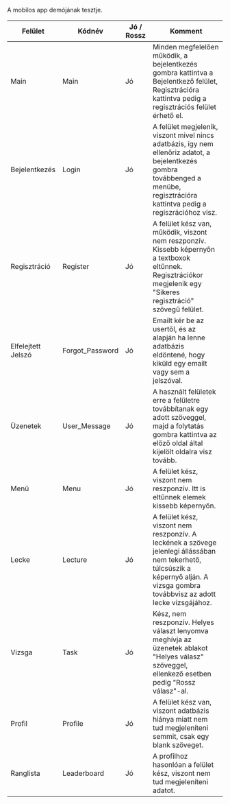 A mobilos app demójának tesztje.

Felület | Kódnév | Jó / Rossz | Komment
--- | --- | --- | ---
Main | Main | Jó | Minden megfelelően működik, a bejelentkezés gombra kattintva a Bejelentkező felület, Regisztrációra kattintva pedig a regisztrációs felület érhető el.
Bejelentkezés | Login | Jó | A felület megjelenik, viszont mivel nincs adatbázis, így nem ellenőriz adatot, a bejelentkezés gombra továbbenged a menübe, regisztrációra kattintva pedig a regiszrációhoz visz.
Regisztráció | Register | Jó | A felület kész van, működik, viszont nem reszponzív. Kissebb képernyőn a textboxok eltűnnek. Regisztrációkor megjelenik egy "Sikeres regisztráció" szövegű felület.
Elfelejtett Jelszó | Forgot_Password | Jó | Emailt kér be az usertől, és az alapján ha lenne adatbázis eldöntené, hogy kiküld egy emailt vagy sem a jelszóval.
Üzenetek | User_Message | Jó | A használt felületek erre a felületre továbbítanak egy adott szöveggel, majd a folytatás gombra kattintva az előző oldal által kijelölt oldalra visz tovább.
Menü | Menu | Jó | A felület kész, viszont nem reszponzív. Itt is eltűnnek elemek kissebb képernyőn.
Lecke | Lecture | Jó | A felület kész, viszont nem reszponzív. A leckének a szövege jelenlegi állássában nem tekerhető, túlcsúszik a képernyő alján. A vizsga gombra továbbvisz az adott lecke vizsgájához.
Vizsga | Task | Jó | Kész, nem reszponzív. Helyes választ lenyomva meghívja az üzenetek ablakot "Helyes válasz" szöveggel, ellenkező esetben pedig "Rossz válasz"-al.
Profil | Profile | Jó | A felület kész van, viszont adatbázis hiánya miatt nem tud megjeleníteni semmit, csak egy blank szöveget.
Ranglista | Leaderboard | Jó | A profilhoz hasonlóan a felület kész, viszont nem tud megjeleníteni adatot.


